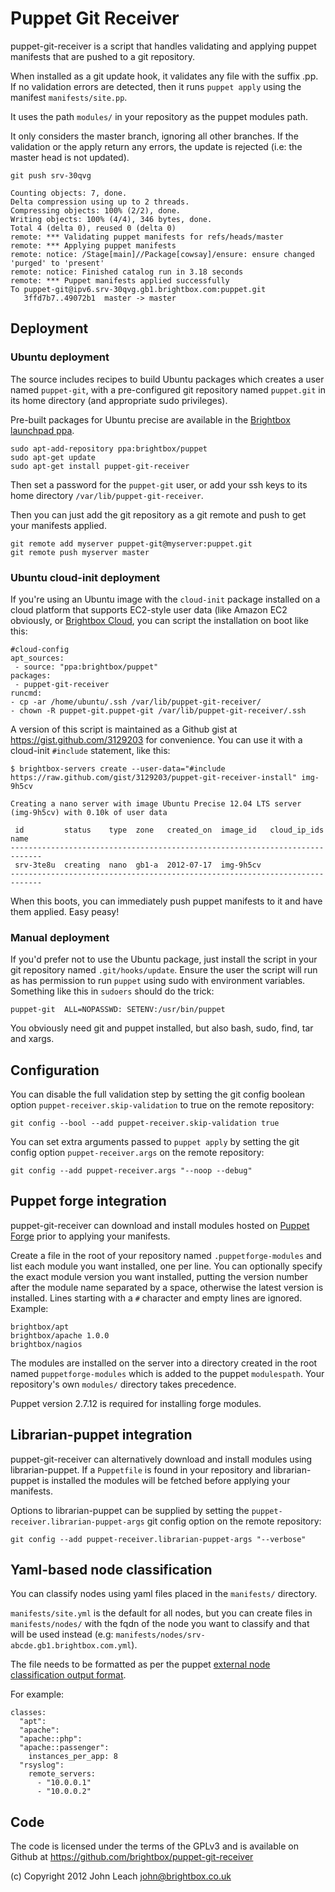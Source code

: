 # Puppet Git Receiver

puppet-git-receiver is a script that handles validating and applying
puppet manifests that are pushed to a git repository.

When installed as a git update hook, it validates any file with the
suffix .pp. If no validation errors are detected, then it runs `puppet
apply` using the manifest `manifests/site.pp`.

It uses the path `modules/` in your repository as the puppet modules
path.

It only considers the master branch, ignoring all other branches. If
the validation or the apply return any errors, the update is rejected
(i.e: the master head is not updated).

    git push srv-30qvg
    
    Counting objects: 7, done.
    Delta compression using up to 2 threads.
    Compressing objects: 100% (2/2), done.
    Writing objects: 100% (4/4), 346 bytes, done.
    Total 4 (delta 0), reused 0 (delta 0)
    remote: *** Validating puppet manifests for refs/heads/master
    remote: *** Applying puppet manifests
    remote: notice: /Stage[main]//Package[cowsay]/ensure: ensure changed 'purged' to 'present'
    remote: notice: Finished catalog run in 3.18 seconds
    remote: *** Puppet manifests applied successfully
    To puppet-git@ipv6.srv-30qvg.gb1.brightbox.com:puppet.git
       3ffd7b7..49072b1  master -> master

## Deployment

### Ubuntu deployment

The source includes recipes to build Ubuntu packages which creates a
user named `puppet-git`, with a pre-configured git repository named
`puppet.git` in its home directory (and appropriate sudo privileges).

Pre-built packages for Ubuntu precise are available in the
[Brightbox launchpad ppa](https://launchpad.net/~brightbox/+archive/puppet).

    sudo apt-add-repository ppa:brightbox/puppet
    sudo apt-get update
    sudo apt-get install puppet-git-receiver

Then set a password for the `puppet-git` user, or add your ssh keys to
its home directory `/var/lib/puppet-git-receiver`.

Then you can just add the git repository as a git remote and push to
get your manifests applied.

    git remote add myserver puppet-git@myserver:puppet.git
	git remote push myserver master

### Ubuntu cloud-init deployment

If you're using an Ubuntu image with the `cloud-init` package
installed on a cloud platform that supports EC2-style user data (like
Amazon EC2 obviously, or [Brightbox Cloud](http://brightbox.com/), you
can script the installation on boot like this:

    #cloud-config
    apt_sources:
     - source: "ppa:brightbox/puppet"
    packages:
     - puppet-git-receiver
    runcmd:
    - cp -ar /home/ubuntu/.ssh /var/lib/puppet-git-receiver/
    - chown -R puppet-git.puppet-git /var/lib/puppet-git-receiver/.ssh

A version of this script is maintained as a Github gist at
https://gist.github.com/3129203 for convenience. You can use it with
a cloud-init `#include` statement, like this:

    $ brightbox-servers create --user-data="#include https://raw.github.com/gist/3129203/puppet-git-receiver-install" img-9h5cv
	
    Creating a nano server with image Ubuntu Precise 12.04 LTS server (img-9h5cv) with 0.10k of user data
    
     id         status    type  zone   created_on  image_id   cloud_ip_ids  name
    -----------------------------------------------------------------------------
     srv-3te8u  creating  nano  gb1-a  2012-07-17  img-9h5cv                    
    -----------------------------------------------------------------------------
	
When this boots, you can immediately push puppet manifests to it and
have them applied. Easy peasy!

### Manual deployment

If you'd prefer not to use the Ubuntu package, just install the script
in your git repository named `.git/hooks/update`. Ensure the user the
script will run as has permission to run `puppet` using sudo with
environment variables. Something like this in `sudoers` should do the
trick:

    puppet-git	ALL=NOPASSWD: SETENV:/usr/bin/puppet

You obviously need git and puppet installed, but also bash, sudo,
find, tar and xargs.

## Configuration

You can disable the full validation step by setting the git config
boolean option `puppet-receiver.skip-validation` to true on the remote
repository:

    git config --bool --add puppet-receiver.skip-validation true

You can set extra arguments passed to `puppet apply` by setting the
git config option `puppet-receiver.args` on the remote repository:

    git config --add puppet-receiver.args "--noop --debug"


## Puppet forge integration

puppet-git-receiver can download and install modules hosted on
[Puppet Forge](http://forge.puppetlabs.com/) prior to applying your
manifests.

Create a file in the root of your repository named
`.puppetforge-modules` and list each module you want installed, one
per line. You can optionally specify the exact module version you want
installed, putting the version number after the module name separated
by a space, otherwise the latest version is installed. Lines starting
with a `#` character and empty lines are ignored. Example:

    brightbox/apt
    brightbox/apache 1.0.0
	brightbox/nagios

The modules are installed on the server into a directory created in
the root named `puppetforge-modules` which is added to the puppet
`modulespath`. Your repository's own `modules/` directory takes
precedence.

Puppet version 2.7.12 is required for installing forge modules.

## Librarian-puppet integration

puppet-git-receiver can alternatively download and install modules using
librarian-puppet. If a `Puppetfile` is found in your repository and
librarian-puppet is installed the modules will be fetched before applying your
manifests.

Options to librarian-puppet can be supplied by setting the
`puppet-receiver.librarian-puppet-args` git config option on the remote
repository:

    git config --add puppet-receiver.librarian-puppet-args "--verbose"

## Yaml-based node classification

You can classify nodes using yaml files placed in the `manifests/`
directory.

`manifests/site.yml` is the default for all nodes, but you can create
files in `manifests/nodes/` with the fqdn of the node you want to
classify and that will be used instead (e.g:
`manifests/nodes/srv-abcde.gb1.brightbox.com.yml`).

The file needs to be formatted as per the puppet
[external node classification output format](http://docs.puppetlabs.com/guides/external_nodes.html#enc-output-format).

For example:

    classes:
      "apt":
      "apache":
      "apache::php":
      "apache::passenger":
        instances_per_app: 8
      "rsyslog":
        remote_servers:
          - "10.0.0.1"
          - "10.0.0.2"


## Code

The code is licensed under the terms of the GPLv3 and is available on
Github at https://github.com/brightbox/puppet-git-receiver

(c) Copyright 2012 John Leach <john@brightbox.co.uk>

